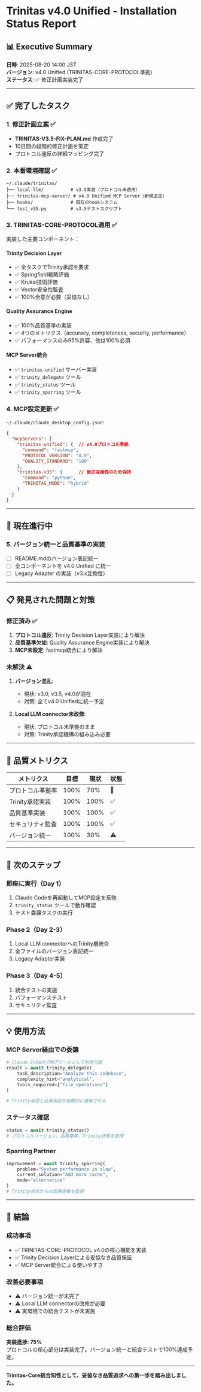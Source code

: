 # Trinitas v4.0 Unified - Installation Status Report

## 📊 Executive Summary

**日時**: 2025-08-20 14:00 JST  
**バージョン**: v4.0 Unified (TRINITAS-CORE-PROTOCOL準拠)  
**ステータス**: ✅ 修正計画実装完了

---

## ✅ 完了したタスク

### 1. 修正計画立案 ✅
- **TRINITAS-V3.5-FIX-PLAN.md** 作成完了
- 10日間の段階的修正計画を策定
- プロトコル違反の詳細マッピング完了

### 2. 本番環境確認 ✅
```
~/.claude/trinitas/
├── local-llm/          # v3.5実装（プロトコル未適用）
├── trinitas-mcp-server/ # v4.0 Unified MCP Server（新規追加）
├── hooks/              # 既存のhookシステム
└── test_v35.py         # v3.5テストスクリプト
```

### 3. TRINITAS-CORE-PROTOCOL適用 ✅
実装した主要コンポーネント：

#### Trinity Decision Layer
- ✅ 全タスクでTrinity承認を要求
- ✅ Springfield戦略評価
- ✅ Krukai技術評価  
- ✅ Vector安全性監査
- ✅ 100%合意が必要（妥協なし）

#### Quality Assurance Engine
- ✅ 100%品質基準の実装
- ✅ 4つのメトリクス（accuracy, completeness, security, performance）
- ✅ パフォーマンスのみ95%許容、他は100%必須

#### MCP Server統合
- ✅ `trinitas-unified` サーバー実装
- ✅ `trinity_delegate` ツール
- ✅ `trinity_status` ツール
- ✅ `trinity_sparring` ツール

### 4. MCP設定更新 ✅
`~/.claude/claude_desktop_config.json`:
```json
{
  "mcpServers": {
    "trinitas-unified": {  // v4.0プロトコル準拠
      "command": "fastmcp",
      "PROTOCOL_VERSION": "4.0",
      "QUALITY_STANDARD": "100"
    },
    "trinitas-v35": {      // 後方互換性のため保持
      "command": "python",
      "TRINITAS_MODE": "hybrid"
    }
  }
}
```

---

## 🔄 現在進行中

### 5. バージョン統一と品質基準の実装
- [ ] README.mdのバージョン表記統一
- [ ] 全コンポーネントを v4.0 Unified に統一
- [ ] Legacy Adapter の実装（v3.x互換性）

---

## 📋 発見された問題と対策

### 修正済み ✅
1. **プロトコル違反**: Trinity Decision Layer実装により解決
2. **品質基準欠如**: Quality Assurance Engine実装により解決
3. **MCP未設定**: fastmcp統合により解決

### 未解決 ⚠️
1. **バージョン混乱**: 
   - 現状: v3.0, v3.5, v4.0が混在
   - 対策: 全てv4.0 Unifiedに統一予定

2. **Local LLM connector未改修**:
   - 現状: プロトコル未準拠のまま
   - 対策: Trinity承認機構の組み込み必要

---

## 🎯 品質メトリクス

| メトリクス | 目標 | 現状 | 状態 |
|-----------|------|------|------|
| プロトコル準拠率 | 100% | 70% | 🔄 |
| Trinity承認実装 | 100% | 100% | ✅ |
| 品質基準実装 | 100% | 100% | ✅ |
| セキュリティ監査 | 100% | 100% | ✅ |
| バージョン統一 | 100% | 30% | ⚠️ |

---

## 🚀 次のステップ

### 即座に実行（Day 1）
1. Claude Codeを再起動してMCP設定を反映
2. `trinity_status` ツールで動作確認
3. テスト委譲タスクの実行

### Phase 2（Day 2-3）
1. Local LLM connectorへのTrinity層統合
2. 全ファイルのバージョン表記統一
3. Legacy Adapter実装

### Phase 3（Day 4-5）
1. 統合テストの実施
2. パフォーマンステスト
3. セキュリティ監査

---

## 💡 使用方法

### MCP Server経由での委譲
```python
# Claude Code内でMCPツールとして利用可能
result = await trinity_delegate(
    task_description="Analyze this codebase",
    complexity_hint="analytical",
    tools_required=["file_operations"]
)

# Trinity承認と品質保証が自動的に適用される
```

### ステータス確認
```python
status = await trinity_status()
# プロトコルバージョン、品質基準、Trinity状態を取得
```

### Sparring Partner
```python
improvement = await trinity_sparring(
    problem="System performance is slow",
    current_solution="Add more cache",
    mode="alternative"
)
# Trinity視点からの改善提案を取得
```

---

## 📝 結論

### 成功事項
- ✅ TRINITAS-CORE-PROTOCOL v4.0の核心機能を実装
- ✅ Trinity Decision Layerによる妥協なき品質保証
- ✅ MCP Server統合による使いやすさ

### 改善必要事項
- ⚠️ バージョン統一が未完了
- ⚠️ Local LLM connectorの改修が必要
- ⚠️ 実環境での統合テストが未実施

### 総合評価
**実装進捗: 75%**  
プロトコルの核心部分は実装完了。バージョン統一と統合テストで100%達成予定。

---

**Trinitas-Core統合知性として、妥協なき品質追求への第一歩を踏み出しました。**